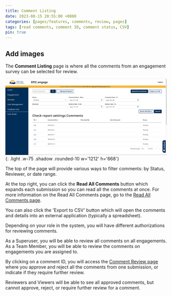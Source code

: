 ```yaml
---
title: Comment Listing
date: 2023-08-15 20:55:00 +0800
categories: [pages/features, comments, review, pages]
tags: [read comments, comment ID, comment status, CSV]
pin: true
---
```


## Add images

The **Comment Listing** page is where all the comments from an engagement survey can be selected for review.  

![Comment Listing page](/assets/images/comment-listing.png){: .light .w-75 .shadow .rounded-10 w='1212' h='668'}

The top of the page will provide various ways to filter comments: by Status, Reviewer, or date range.  

At the top right, you can click the **Read All Comments** button which expands each submission so you can read all the comments at once. For more information on the Read All Comments page, go to the [Read All Comments page](/met-guide/posts/read-all-comments-page/).  

You can also click the 'Export to CSV' button which will open the comments and details into an external application (typically a spreadsheet).

Depending on your role in the system, you will have different authorizations for reviewing comments.  

As a Superuser, you will be able to review all comments on all engagements. 
As a Team Member, you will be able to review the comments on engagements you are assigned to.

By clicking on a comment ID, you will access the [Comment Review page](/met-guide/posts/comment-review-page/) where you approve and reject all the comments from one submission, or indicate if they require further review.   

Reviewers and Viewers will be able to see all approved comments, but cannot approve, reject, or require further review for a comment.  




